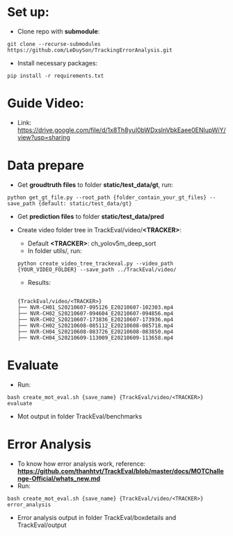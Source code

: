 # Set up:
- Clone repo with **submodule**:
```
git clone --recurse-submodules https://github.com/LeDuySon/TrackingErrorAnalysis.git
```
- Install necessary packages:
```
pip install -r requirements.txt
```

# Guide Video:
- Link: https://drive.google.com/file/d/1x8Th8yuI0bWDxslnVbkEaee0ENlupWiY/view?usp=sharing

# Data prepare
- Get **groudtruth files** to folder **static/test_data/gt**, run:
```
python get_gt_file.py --root_path {folder_contain_your_gt_files} --save_path {default: static/test_data/gt}
```
- Get **prediction files** to folder **static/test_data/pred**

- Create video folder tree in TrackEval/video/**\<TRACKER\>**: 
  - Default **\<TRACKER\>**: ch_yolov5m_deep_sort
  - In folder utils/, run:

  ```
  python create_video_tree_trackeval.py --video_path {YOUR_VIDEO_FOLDER} --save_path ../TrackEval/video/
  ```

  - Results:

  ```

  {TrackEval/video/<TRACKER>}
  ├── NVR-CH01_S20210607-095126_E20210607-102303.mp4
  ├── NVR-CH02_S20210607-094604_E20210607-094856.mp4
  ├── NVR-CH02_S20210607-173836_E20210607-173936.mp4
  ├── NVR-CH02_S20210608-085112_E20210608-085718.mp4
  ├── NVR-CH04_S20210608-083726_E20210608-083850.mp4
  ├── NVR-CH04_S20210609-113009_E20210609-113658.mp4

  ```



# Evaluate

- Run: 
```
bash create_mot_eval.sh {save_name} {TrackEval/video/<TRACKER>} evaluate
```
- Mot output in folder TrackEval/benchmarks

# Error Analysis
- To know how error analysis work, reference: 
  **https://github.com/thanhtvt/TrackEval/blob/master/docs/MOTChallenge-Official/whats_new.md**
- Run:
```
bash create_mot_eval.sh {save_name} {TrackEval/video/<TRACKER>} error_analysis
```
- Error analysis output in folder TrackEval/boxdetails and TrackEval/output
